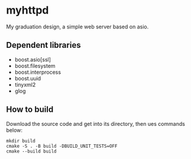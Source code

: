 # myhttpd
My graduation design, a simple web server based on asio.  
## Dependent libraries
- boost.asio[ssl]
- boost.filesystem
- boost.interprocess
- boost.uuid
- tinyxml2
- glog  
## How to build
Download the source code and get into its directory, 
then ues commands below:
```
mkdir build
cmake -S . -B build -DBUILD_UNIT_TESTS=OFF
cmake --build build
```

